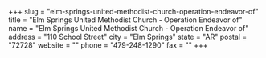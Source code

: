 +++
slug = "elm-springs-united-methodist-church-operation-endeavor-of"
title = "Elm Springs United Methodist Church - Operation Endeavor of"
name = "Elm Springs United Methodist Church - Operation Endeavor of"
address = "110 School Street"
city = "Elm Springs"
state = "AR"
postal = "72728"
website = ""
phone = "479-248-1290"
fax = ""
+++
